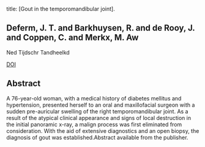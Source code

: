 title: [Gout in the temporomandibular joint].

## Deferm, J. T. and Barkhuysen, R. and de Rooy, J. and Coppen, C. and Merkx, M. Aw
Ned Tijdschr Tandheelkd

<a href="https://doi.org/10.5177/ntvt.2016.06.16141">DOI</a>

## Abstract
A 76-year-old woman, with a medical history of diabetes mellitus and hypertension, presented herself to an oral and maxillofacial surgeon with a sudden pre-auricular swelling of the right temporomandibular joint. As a result of the atypical clinical appearance and signs of local destruction in the initial panoramic x-ray, a malign process was first eliminated from consideration. With the aid of extensive diagnostics and an open biopsy, the diagnosis of gout was established.Abstract available from the publisher.

